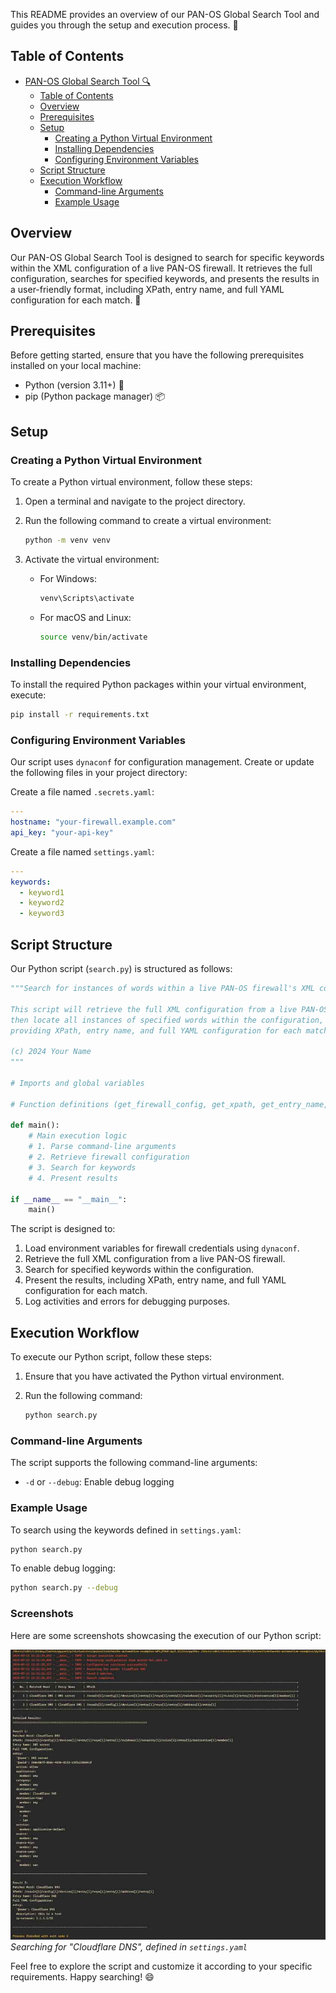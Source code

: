 This README provides an overview of our PAN-OS Global Search Tool and guides you through the setup and execution process. 🚀

## Table of Contents

- [PAN-OS Global Search Tool 🔍](#pan-os-global-search-tool-)
  - [Table of Contents](#table-of-contents)
  - [Overview](#overview)
  - [Prerequisites](#prerequisites)
  - [Setup](#setup)
    - [Creating a Python Virtual Environment](#creating-a-python-virtual-environment)
    - [Installing Dependencies](#installing-dependencies)
    - [Configuring Environment Variables](#configuring-environment-variables)
  - [Script Structure](#script-structure)
  - [Execution Workflow](#execution-workflow)
    - [Command-line Arguments](#command-line-arguments)
    - [Example Usage](#example-usage)

## Overview

Our PAN-OS Global Search Tool is designed to search for specific keywords within the XML configuration of a live PAN-OS firewall. It retrieves the full configuration, searches for specified keywords, and presents the results in a user-friendly format, including XPath, entry name, and full YAML configuration for each match. 🎯

## Prerequisites

Before getting started, ensure that you have the following prerequisites installed on your local machine:

- Python (version 3.11+) 🐍
- pip (Python package manager) 📦

## Setup

### Creating a Python Virtual Environment

To create a Python virtual environment, follow these steps:

1. Open a terminal and navigate to the project directory.
2. Run the following command to create a virtual environment:

   ```bash
   python -m venv venv
   ```

3. Activate the virtual environment:

   - For Windows:

     ```bash
     venv\Scripts\activate
     ```

   - For macOS and Linux:

     ```bash
     source venv/bin/activate
     ```

### Installing Dependencies

To install the required Python packages within your virtual environment, execute:

```bash
pip install -r requirements.txt
```

### Configuring Environment Variables

Our script uses `dynaconf` for configuration management. Create or update the following files in your project directory:

Create a file named `.secrets.yaml`:

```yaml
---
hostname: "your-firewall.example.com"
api_key: "your-api-key"
```

Create a file named `settings.yaml`:

```yaml
---
keywords:
  - keyword1
  - keyword2
  - keyword3
```

## Script Structure

Our Python script (`search.py`) is structured as follows:

```python
"""Search for instances of words within a live PAN-OS firewall's XML configuration.

This script will retrieve the full XML configuration from a live PAN-OS firewall,
then locate all instances of specified words within the configuration,
providing XPath, entry name, and full YAML configuration for each match.

(c) 2024 Your Name
"""

# Imports and global variables

# Function definitions (get_firewall_config, get_xpath, get_entry_name, etc.)

def main():
    # Main execution logic
    # 1. Parse command-line arguments
    # 2. Retrieve firewall configuration
    # 3. Search for keywords
    # 4. Present results

if __name__ == "__main__":
    main()
```

The script is designed to:

1. Load environment variables for firewall credentials using `dynaconf`.
2. Retrieve the full XML configuration from a live PAN-OS firewall.
3. Search for specified keywords within the configuration.
4. Present the results, including XPath, entry name, and full YAML configuration for each match.
5. Log activities and errors for debugging purposes.

## Execution Workflow

To execute our Python script, follow these steps:

1. Ensure that you have activated the Python virtual environment.
2. Run the following command:

   ```bash
   python search.py
   ```

### Command-line Arguments

The script supports the following command-line arguments:

- `-d` or `--debug`: Enable debug logging

### Example Usage

To search using the keywords defined in `settings.yaml`:

```bash
python search.py
```

To enable debug logging:

```bash
python search.py --debug
```

### Screenshots

Here are some screenshots showcasing the execution of our Python script:

![Screenshot 1](screenshots/screenshot1.jpg)
_Searching for "Cloudflare DNS", defined in `settings.yaml`_

Feel free to explore the script and customize it according to your specific requirements. Happy searching! 😄
